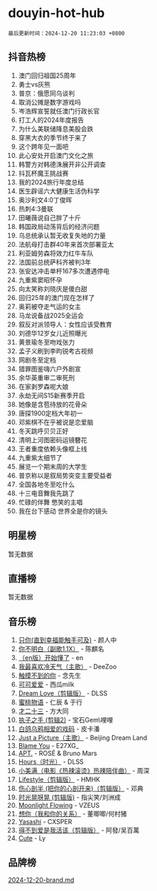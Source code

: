 # douyin-hot-hub

`最后更新时间：2024-12-20 11:23:03 +0800`

## 抖音热榜

1. 澳门回归祖国25周年
1. 勇士vs灰熊
1. 普京：俄愿同乌谈判
1. 取消公摊是数字游戏吗
1. 岑浩辉宣誓就任澳门行政长官
1. 打工人的2024年度报告
1. 为什么美联储降息美股会跌
1. 穿黑大衣的季节终于来了
1. 这个跨年见一面吧
1. 此心安处开启澳门文化之旅
1. 韩警方对韩德洙展开非公开调查
1. 抖瓦杯魔王挑战赛
1. 我的2024旅行年度总结
1. 医生辟谣六大健康生活伪科学
1. 奥沙利文4:0丁俊晖
1. 热刺4:3曼联
1. 田曦薇说自己胖了十斤
1. 韩国政局动荡背后的经济问题
1. 乌总统承认暂无收复失地的力量
1. 法航母打击群40年来首次部署亚太
1. 利亚姆劳森将效力红牛车队
1. 法国前总统萨科齐被判3年
1. 张安达冲击单杆167多次遭遇停电
1. 九重紫窦昭怀孕
1. 向太笑称刘晓庆是傻白甜
1. 回归25年的澳门现在怎样了
1. 奥莉被夺走气运的女主
1. 马龙说备战2025全运会
1. 叙反对派领导人：女性应该受教育
1. 刘德华12岁女儿近照曝光
1. 黄景瑜冬至吻戏张力
1. 孟子义刷到李昀锐考古视频
1. 网剧冬至定档
1. 猎罪图鉴嗨六户外剧宣
1. 余华英重审二审死刑
1. 在家剥罗森呢大娘
1. 永劫无间S15新赛季开启
1. 她像是含苞待放的花骨朵
1. 唐探1900定档大年初一
1. 邓紫棋不在乎被说是恋爱脑
1. 冬天跳呼贝贝正好
1. 清明上河图密码运镜簪花
1. 王者重度依赖头像框上线
1. 九重紫太细节了
1. 展览一个期末周的大学生
1. 普京称以是叙局势突变主要受益者
1. 全国各地冬至吃什么
1. 十三电音舞我先跳了
1. 忙碌的伴舞 憋笑的主唱
1. 我在台下感动 世界全是你的镜头

## 明星榜

暂无数据

## 直播榜

暂无数据

## 音乐榜

1. [只你(直到幸福能触手可及)](https://sf5-hl-cdn-tos.douyinstatic.com/obj/tos-cn-ve-2774/o0lBkRDzFTeaVSUz3ZZSCBVtZ5DIMQGfgmEAuE) - 颜人中
1. [你不明白（副歌1.1X）](https://sf6-cdn-tos.douyinstatic.com/obj/tos-cn-ve-2774/o4LBQK7fIoonFBCeIzPNZvHDgEDtQ2ErnrKvM1) - 陈麒名
1. [（en版）开始懂了](https://sf5-hl-cdn-tos.douyinstatic.com/obj/tos-cn-ve-2774/ow9G4MKH32zBIDHGvNiTAimWsAJB5QxhCIfIME) - en
1. [我最喜欢冷天气（主歌）](https://sf3-cdn-tos.douyinstatic.com/obj/tos-cn-ve-2774/ogd10efzCApmGsmwZRmIKrEMfCZLg7MycZu3ew) - DeeZoo
1. [触摸不到的你](https://sf5-hl-cdn-tos.douyinstatic.com/obj/tos-cn-ve-2774/oUBR0G6KDYpIwoshClFdQfZDNBfTnrBQE7gXtN) - 念先生
1. [可可爱爱](https://sf5-hl-cdn-tos.douyinstatic.com/obj/tos-cn-ve-2774/0deb1e75aea643b9927ba26aaafa29dd) - 西瓜milk
1. [Dream Love（剪辑版）](https://sf5-hl-cdn-tos.douyinstatic.com/obj/tos-cn-ve-2774/oUn3DKyIgBFIsCFZmAMM8qSJyMtlgLfoPqyDEe) - DLSS
1. [蜜桃物语](https://sf5-hl-cdn-tos.douyinstatic.com/obj/tos-cn-ve-2774/oIhOSCZtIACtYU4XQkngiW9kCBfVD1Fz9IYeqL) - 仁辰 & 于行
1. [才二十三](https://sf5-hl-cdn-tos.douyinstatic.com/obj/tos-cn-ve-2774/okABdOmMEBYDDBvkgYQ5JfEqFtCZvQxf4aRjDI) - 方大同
1. [执子之手 (剪辑2)](https://sf3-cdn-tos.douyinstatic.com/obj/tos-cn-ve-2774/oUoZLQjCc31XzqsBnBQUNgeKtYPBcgbFDwtfcu) - 宝石Gem\哩哩
1. [白鸽乌鸦相爱的戏码](https://sf5-hl-cdn-tos.douyinstatic.com/obj/tos-cn-ve-2774/oMVVEf6eDAOmFtNtCsEqKpIorBDM8Nkg6TZRqC) - 皮卡潘
1. [Just a Picture（主歌）](https://sf5-hl-cdn-tos.douyinstatic.com/obj/tos-cn-ve-2774/oc0usFBZCDnAGbtQig7oCaDsQfCYjcAEfWYQkF) - Beijing Dream Land
1. [Blame You](https://sf5-hl-cdn-tos.douyinstatic.com/obj/tos-cn-ve-2774/oAceIDVL0BC2DJC0Qwi8AZnQAtBgZBbMMpfdzi) - E27XG_
1. [APT.](https://sf3-cdn-tos.douyinstatic.com/obj/tos-cn-ve-2774/ooHxBnfDQIxBZontIlGfpTy5PBxCgEccFO1OMg) - ROSÉ & Bruno Mars
1. [Hours（时光）](https://sf5-hl-cdn-tos.douyinstatic.com/obj/tos-cn-ve-2774/oES9g0DgeYmDFDVCLNfBZZsnLvGF4utxCEAm1Q) - DLSS
1. [小美满（电影《热辣滚烫》热辣陪伴曲）](https://sf5-hl-cdn-tos.douyinstatic.com/obj/tos-cn-ve-2774/o0GAn2lSgfZIDUgtevCGDQYnFg4CwnrBaxbTZL) - 周深
1. [Lifestyle（剪辑版）](https://sf5-hl-cdn-tos.douyinstatic.com/obj/tos-cn-ve-2774/owfqGgjwG3V5lCLaAIezFMeg3LtuKNBaZKgzPV) - HMHK
1. [伤心剖半 (把你的心剖开来)（剪辑版）](https://sf5-hl-cdn-tos.douyinstatic.com/obj/tos-cn-ve-2774/oE3a4kLafIGYPYIFXlEAefIrO0MvzyEDgbuTmC) - 邓典
1. [时光晃呀晃 (剪辑版)](https://sf5-hl-cdn-tos.douyinstatic.com/obj/tos-cn-ve-2774/o8ACeQem3gwI1x3GIYGAfKG0LJebKFRJDwRwyW) - 指尖笑/刘洲成
1. [Moonlight Flowing](https://sf5-hl-cdn-tos.douyinstatic.com/obj/tos-cn-ve-2774/oopZsCtRnQgOhEYmv9FfBBgwmeaQmWQQZED9tN) - VZEUS
1. [想你（我和你的关系）](https://sf5-hl-cdn-tos.douyinstatic.com/obj/tos-cn-ve-2774/o8QxhcOBDYYX0zqKCjFVQXZ3RBffnRBQEogitG) - 董唧唧/何村猪
1. [Yasashi](https://sf5-hl-cdn-tos.douyinstatic.com/obj/tos-cn-ve-2774/oEIqAlutRBGQZgZf2VMCuFEBmaD2bgJG6fCQaQ) - CXSPER
1. [得不到爱是我活该（剪辑版）](https://sf5-hl-cdn-tos.douyinstatic.com/obj/tos-cn-ve-2774/os0cIhiBc3fAa9kPjzM5WTrMggiK3sBnZDAwpQ) - 阿發/吴百萬
1. [Cute](https://sf5-hl-cdn-tos.douyinstatic.com/obj/tos-cn-ve-2774/o4IbIzHWKAAB4wsS5qMBRiiAlEBGTpQRNfFvuo) - Ly

## 品牌榜

[2024-12-20-brand.md](2024-12-20-brand.md)
